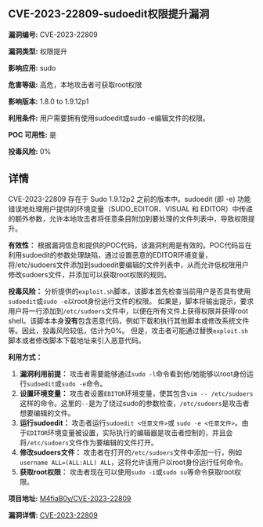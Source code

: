 ## CVE-2023-22809-sudoedit权限提升漏洞

**漏洞编号:** CVE-2023-22809

**漏洞类型:** 权限提升

**影响应用:** sudo

**危害等级:** 高危，本地攻击者可获取root权限

**影响版本:** 1.8.0 to 1.9.12p1

**利用条件:** 用户需要拥有使用sudoedit或sudo -e编辑文件的权限。

**POC 可用性:** 是

**投毒风险:** 0%

## 详情

CVE-2023-22809 存在于 Sudo 1.9.12p2 之前的版本中。sudoedit (即 -e) 功能错误地处理用户提供的环境变量（SUDO_EDITOR、VISUAL 和 EDITOR）中传递的额外参数，允许本地攻击者将任意条目附加到要处理的文件列表中，导致权限提升。

**有效性：**
根据漏洞信息和提供的POC代码，该漏洞利用是有效的。POC代码旨在利用sudoedit的参数处理缺陷，通过设置恶意的EDITOR环境变量，将/etc/sudoers文件添加到sudoedit要编辑的文件列表中，从而允许低权限用户修改sudoers文件，并添加可以获取root权限的规则。

**投毒风险：**
分析提供的`exploit.sh`脚本，该脚本首先检查当前用户是否具有使用`sudoedit`或`sudo -e`以root身份运行文件的权限。 如果是，脚本将输出提示，要求用户将一行添加到`/etc/sudoers`文件中，以便在所有文件上获得权限并获得root shell。该脚本本身**没有**包含恶意代码，例如下载和执行其他脚本或修改系统文件等。因此，投毒风险较低，估计为0%。 但是，攻击者可能通过替换`exploit.sh`脚本或者修改脚本下载地址来引入恶意代码。

**利用方式：**
1.  **漏洞利用前提：**  攻击者需要能够通过`sudo -l`命令看到他/她能够以root身份运行`sudoedit`或`sudo -e`命令。
2.  **设置环境变量：**  攻击者设置`EDITOR`环境变量，使其包含`vim -- /etc/sudoers`这样的命令。这里的`--`是为了绕过sudo的参数检查，`/etc/sudoers`是攻击者想要编辑的文件。
3.  **运行sudoedit：**  攻击者运行`sudoedit <任意文件>`或 `sudo -e <任意文件>`。由于`EDITOR`环境变量被设置，实际执行的编辑器是攻击者控制的，并且会将`/etc/sudoers`文件作为要编辑的文件打开。
4.  **修改sudoers文件：**  攻击者在打开的`/etc/sudoers`文件中添加一行，例如`username ALL=(ALL:ALL) ALL`，这将允许该用户以root身份运行任何命令。
5.  **获取root权限：**  攻击者现在可以使用`sudo -i`或`sudo su`等命令获取root权限。

**项目地址:** [M4fiaB0y/CVE-2023-22809](https://github.com/M4fiaB0y/CVE-2023-22809)

**漏洞详情:** [CVE-2023-22809](https://nvd.nist.gov/vuln/detail/CVE-2023-22809)